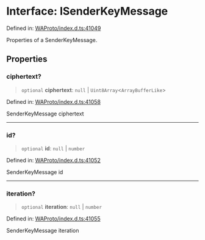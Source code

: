 # Interface: ISenderKeyMessage

Defined in: [WAProto/index.d.ts:41049](https://github.com/Fokusdotid/bail/blob/fcd0cec6f26de1fb545eb2e03fa5c63fbad99d3d/WAProto/index.d.ts#L41049)

Properties of a SenderKeyMessage.

## Properties

### ciphertext?

> `optional` **ciphertext**: `null` \| `Uint8Array`\<`ArrayBufferLike`\>

Defined in: [WAProto/index.d.ts:41058](https://github.com/Fokusdotid/bail/blob/fcd0cec6f26de1fb545eb2e03fa5c63fbad99d3d/WAProto/index.d.ts#L41058)

SenderKeyMessage ciphertext

***

### id?

> `optional` **id**: `null` \| `number`

Defined in: [WAProto/index.d.ts:41052](https://github.com/Fokusdotid/bail/blob/fcd0cec6f26de1fb545eb2e03fa5c63fbad99d3d/WAProto/index.d.ts#L41052)

SenderKeyMessage id

***

### iteration?

> `optional` **iteration**: `null` \| `number`

Defined in: [WAProto/index.d.ts:41055](https://github.com/Fokusdotid/bail/blob/fcd0cec6f26de1fb545eb2e03fa5c63fbad99d3d/WAProto/index.d.ts#L41055)

SenderKeyMessage iteration
